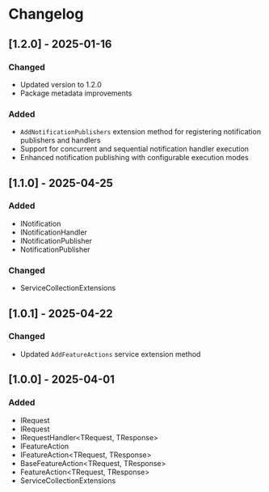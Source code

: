 # Changelog

## [1.2.0] - 2025-01-16
### Changed
- Updated version to 1.2.0
- Package metadata improvements
### Added
- `AddNotificationPublishers` extension method for registering notification publishers and handlers
- Support for concurrent and sequential notification handler execution
- Enhanced notification publishing with configurable execution modes

## [1.1.0] - 2025-04-25
### Added
- INotification
- INotificationHandler<TNotification>
- INotificationPublisher<TNotification>
- NotificationPublisher<TNotification>
### Changed
- ServiceCollectionExtensions

## [1.0.1] - 2025-04-22
### Changed
- Updated `AddFeatureActions` service extension method

## [1.0.0] - 2025-04-01
### Added
- IRequest<TResponse>
- IRequest
- IRequestHandler<TRequest, TResponse>
- IFeatureAction<TRequest>
- IFeatureAction<TRequest, TResponse>
- BaseFeatureAction<TRequest, TResponse>
- FeatureAction<TRequest, TResponse>
- ServiceCollectionExtensions